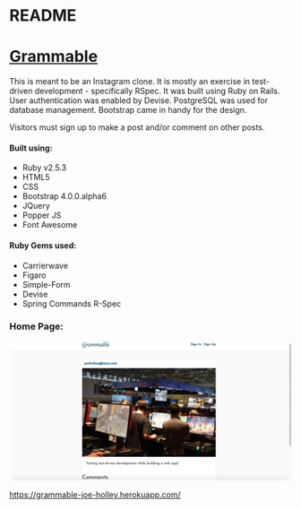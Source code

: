 # README

# [Grammable](https://grammable-joe-holley.herokuapp.com/)

This is meant to be an Instagram clone. It is mostly an exercise in test-driven development - specifically RSpec. It was built using Ruby on Rails. User authentication was enabled by Devise. PostgreSQL was used for database management. Bootstrap came in handy for the design.

Visitors must sign up to make a post and/or comment on other posts.

#### Built using:
- Ruby v2.5.3
- HTML5
- CSS
- Bootstrap 4.0.0.alpha6
- JQuery
- Popper JS
- Font Awesome

#### Ruby Gems used:

- Carrierwave
- Figaro
- Simple-Form
- Devise
- Spring Commands R-Spec

### Home Page:
![](./app/assets/images/grammable.png)

https://grammable-joe-holley.herokuapp.com/